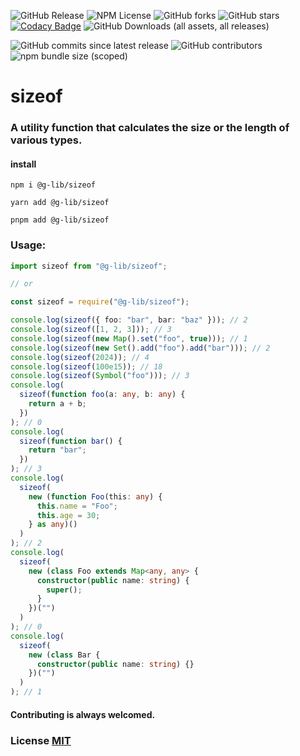 ![GitHub Release](https://img.shields.io/github/v/release/9a8ri3L/sizeof)
![NPM License](https://img.shields.io/npm/l/%40g-lib%2Fsizeof)
![GitHub forks](https://img.shields.io/github/forks/9a8ri3L/sizeof?style=plastix&color=yellow)
![GitHub stars](https://img.shields.io/github/stars/9a8ri3L/sizeof?style=flat-square)
[![Codacy Badge](https://app.codacy.com/project/badge/Grade/1adbc875e33c46d1a07ee1d2dc8abdf0)](https://app.codacy.com/gh/9a8ri3L/sizeof/dashboard?utm_source=gh&utm_medium=referral&utm_content=&utm_campaign=Badge_grade)
![GitHub Downloads (all assets, all releases)](https://img.shields.io/github/downloads/9a8ri3L/sizeof/total)

![GitHub commits since latest release](https://img.shields.io/github/commits-since/9a8ri3L/sizeof/latest)
![GitHub contributors](https://img.shields.io/github/contributors-anon/9a8ri3L/sizeof)
![npm bundle size (scoped)](https://img.shields.io/bundlephobia/minzip/%40g-lib/sizeof)

# sizeof

### A utility function that calculates the size or the length of various types.

#### install

```
npm i @g-lib/sizeof
```

```
yarn add @g-lib/sizeof
```

```
pnpm add @g-lib/sizeof
```

### Usage:

```ts
import sizeof from "@g-lib/sizeof";

// or

const sizeof = require("@g-lib/sizeof");

console.log(sizeof({ foo: "bar", bar: "baz" })); // 2
console.log(sizeof([1, 2, 3])); // 3
console.log(sizeof(new Map().set("foo", true))); // 1
console.log(sizeof(new Set().add("foo").add("bar"))); // 2
console.log(sizeof(2024)); // 4
console.log(sizeof(100e15)); // 18
console.log(sizeof(Symbol("foo"))); // 3
console.log(
  sizeof(function foo(a: any, b: any) {
    return a + b;
  })
); // 0
console.log(
  sizeof(function bar() {
    return "bar";
  })
); // 3
console.log(
  sizeof(
    new (function Foo(this: any) {
      this.name = "Foo";
      this.age = 30;
    } as any)()
  )
); // 2
console.log(
  sizeof(
    new (class Foo extends Map<any, any> {
      constructor(public name: string) {
        super();
      }
    })("")
  )
); // 0
console.log(
  sizeof(
    new (class Bar {
      constructor(public name: string) {}
    })("")
  )
); // 1
```

#### Contributing is always welcomed.

### License [MIT](https://choosealicense.com/licenses/mit/)
